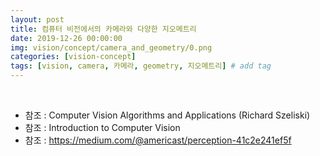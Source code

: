 ```yaml
---
layout: post
title: 컴퓨터 비전에서의 카메라와 다양한 지오메트리 
date: 2019-12-26 00:00:00
img: vision/concept/camera_and_geometry/0.png
categories: [vision-concept] 
tags: [vision, camera, 카메라, geometry, 지오메트리] # add tag
---
```


<br>

- 참조 : Computer Vision Algorithms and Applications (Richard Szeliski)
- 참조 : Introduction to Computer Vision
- 참조 : https://medium.com/@americast/perception-41c2e241ef5f

<br>


